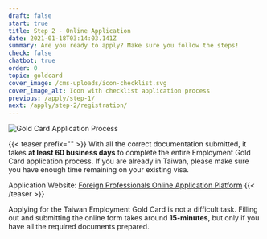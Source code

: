 ```yaml
---
draft: false
start: true
title: Step 2 - Online Application
date: 2021-01-18T03:14:03.141Z
summary: Are you ready to apply? Make sure you follow the steps!
check: false
chatbot: true
order: 0
topic: goldcard
cover_image: /cms-uploads/icon-checklist.svg
cover_image_alt: Icon with checklist application process
previous: /apply/step-1/
next: /apply/step-2/registration/
---
```

![Gold Card Application Process](/cms-uploads/流程圖英.jpg)

{{< teaser prefix="" >}}
With all the correct documentation submitted, it takes **at least 60 business days** to complete the entire Employment Gold Card application process. If you are already in Taiwan, please make sure you have enough time remaining on your existing visa.

Application Website:  [Foreign Professionals Online Application Platform](https://coa.immigration.gov.tw/coa-frontend/four-in-one/entry/golden-card)
{{< /teaser >}}

Applying for the Taiwan Employment Gold Card is not a difficult task. Filling out and submitting the online form takes around **15-minutes**, but only if you have all the required documents prepared.